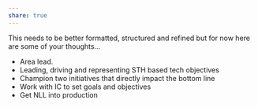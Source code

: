 ```yaml
---  
share: true  
---  
```

This needs to be better formatted, structured and refined but for now here are some of your thoughts...  
  
- Area lead.  
- Leading, driving and representing STH based tech objectives  
- Champion two initiatives that directly impact the bottom line  
- Work with IC to set goals and objectives  
- Get NLL into production